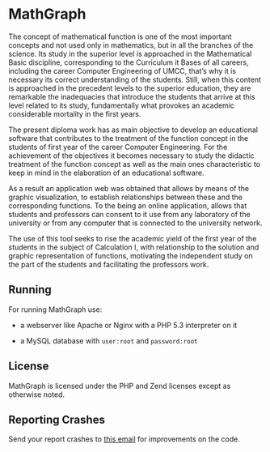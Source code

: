 # MathGraph

The concept of mathematical function is one of the most important concepts and not used only in mathematics, but in all the branches of the science. Its study in the superior level is approached in the Mathematical Basic discipline, corresponding to the Curriculum it Bases of all careers, including the career Computer Engineering of UMCC, that’s why it is necessary its correct understanding of the students. Still, when this content is approached in the precedent levels to the superior education, they are remarkable the inadequacies that introduce the students that arrive at this level related to its study, fundamentally what provokes an academic considerable mortality in the first years.

The present diploma work has as main objective to develop an educational software that contributes to the treatment of the function concept in the students of first year of the career Computer Engineering. For the achievement of the objectives it becomes necessary to study the didactic treatment of the function concept as well as the main ones characteristic to keep in mind in the elaboration of an educational software.

As a result an application web was obtained that allows by means of the graphic visualization, to establish relationships between these and the corresponding functions. To the being an online application, allows that students and professors can consent to it use from any laboratory of the university or from any computer that is connected to the university network.

The use of this tool seeks to rise the academic yield of the first year of the students in the subject of Calculation I, with relationship to the solution and graphic representation of functions, motivating the independent study on the part of the students and facilitating the professors work.

## Running

For running MathGraph use:

* a webserver like Apache or Nginx with a PHP 5.3 interpreter on it

* a MySQL database with `user:root` and `password:root`

## License

MathGraph is licensed under the PHP and Zend licenses except as otherwise noted.

## Reporting Crashes

Send your report crashes to [this email](mailto:dave.cuza90@gmail.com>) for improvements on the code.
